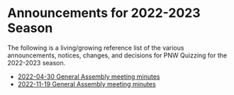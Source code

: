 # Announcements for 2022-2023 Season

The following is a living/growing reference list of the various announcements,
notices, changes, and decisions for PNW Quizzing for the 2022-2023 season.

- [2022-04-30 General Assembly meeting minutes](/district_governance/_meeting_minutes/2022-04-30.md)
- [2022-11-19 General Assembly meeting minutes](/district_governance/_meeting_minutes/2022-11-19.md)
